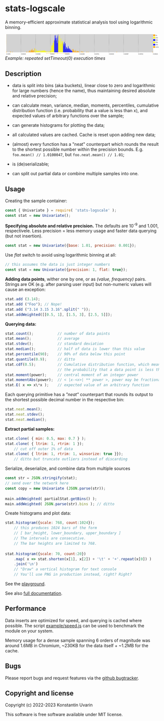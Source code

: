 # stats-logscale

A memory-efficient approximate statistical analysis tool
using logarithmic binning.

![Example: repeated setTimeout(0) execution times](example/images/settimeout-duration-distribution.png)
_Example: repeated setTimeout(0) execution times_

## Description

* data is split into bins (aka buckets),
linear close to zero and logarithmic for large numbers (hence the name),
thus maintaining desired absolute and relative precision;

* can calculate mean, variance, median, moments, percentiles,
cumulative distribution function (i.e. probability that a value is less than x),
and expected values of arbitrary functions over the sample;

* can generate histograms for plotting the data;

* all calculated values are cached. Cache is reset upon adding new data;

* (almost) every function has a "neat" counterpart which rounds the result
to the shortest possible number within the precision bounds.
E.g. `foo.mean() // 1.0100047`, but `foo.neat.mean() // 1.01`;

* is (de)serializable;

* can split out partial data or combine multiple samples into one.

## Usage

Creating the sample container:

```javascript
const { Univariate } = require( 'stats-logscale' );
const stat = new Univariate();
```

**Specifying absolute and relative precision.**
The defaults are 10<sup>-9</sup> and 1.001, respectivele.
Less precision = less memory usage
and faster data querying (but not insertion).
```javascript
const stat = new Univariate({base: 1.01, precision: 0.001});
```

Use _flat_ switch to avoid using logarithmic binning at all:
```javascript
// this assumes the data is just integer numbers
const stat = new Univariate({precision: 1, flat: true});
```

**Adding data points**, wither one by one,
or as _(value, frequency)_ pairs.
Strings are OK (e.g. after parsing user input)
but non-numeric values will cause an exception:
```javascript
stat.add (3.14);
stat.add ("Foo"); // Nope!
stat.add ("3.14 3.15 3.16".split(" "));
stat.addWeighted([[0.5, 1], [1.5, 3], [2.5, 5]]);
```

**Querying data:**
```javascript
stat.count();           // number of data points
stat.mean();            // average
stat.stdev();           // standard deviation
stat.median();          // half of data is lower than this value
stat.percentile(90);    // 90% of data below this point
stat.quantile(0.9);     // ditto
stat.cdf(0.5);          // Cumulative distribution function, which means
                        // the probability that a data point is less than 0.5
stat.moment(power);     // central moment of an integer power
stat.momentAbs(power);  // < |x-<x>| ** power >, power may be fractional
stat.E( x => x\*x );    // expected value of an arbitrary function
```

Each querying primitive has a _"neat"_ counterpart
that rounds its output to the shortest possible
decimal number in the respective bin:

```javascript
stat.neat.mean();
stat.neat.stdev();
stat.neat.median();
```

**Extract partial samples:**

```javascript
stat.clone( { min: 0.5, max: 0.7 } );
stat.clone( { ltrim: 1, rtrim: 1 });
    // cut off outer 1% of data
stat.clone( { ltrim: 1, rtrim: 1, winsorize: true }});
    // ditto but truncate outliers instead of discarding
```

Serialize, deserialize, and combine data from multiple sources

```javascript
const str = JSON.stringify(stat);
// send over the network here
const copy = new Univariate (JSON.parse(str));

main.addWeighted( partialStat.getBins() );
main.addWeighted( JSON.parse(str).bins ); // ditto
```

Create histograms and plot data:

```javascript
stat.histogram({scale: 768, count:1024});
    // this produces 1024 bars of the form
    // [ bar_height, lower_boundary, upper_boundary ]
    // The intervals are consecutive.
    // The bar heights are limited to 768.

stat.histogram({scale: 70, count:20})
    .map( x => stat.shorten(x[1], x[2]) + '\t' + '+'.repeat(x[0]) )
    .join('\n')
    // "Draw" a vertical histogram for text console
    // You'll use PNG in production instead, right? Right?
```

See the [playground](https://dallaylaen.github.io/stats-logscale-js/).

See also [full documentation](https://dallaylaen.github.io/stats-logscale-js/man/Univariate.html).

## Performance

Data inserts are optimized for speed,
and querying is cached where possible.
The script [example/speed.js](example/speed.js) 
can be used to benchmark the module on your system.

Memory usage for a dense sample spanning 6 orders of magnitude
was around 1.6MB in Chromium,
~230KB for the data itself + ~1.2MB for the cache.  

## Bugs

Please report bugs and request features via the 
[github bugtracker](https://github.com/dallaylaen/stats-logscale-js/issues).

## Copyright and license

Copyright (c) 2022-2023 Konstantin Uvarin

This software is free software available under MIT license.

